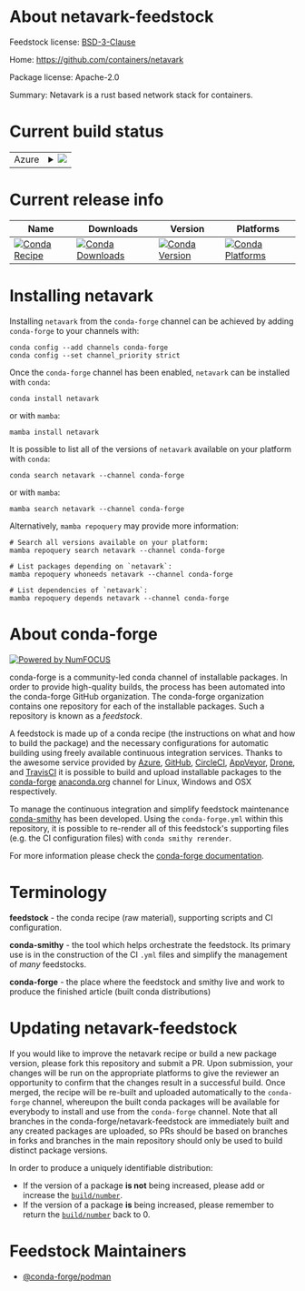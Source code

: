 About netavark-feedstock
========================

Feedstock license: [BSD-3-Clause](https://github.com/conda-forge/netavark-feedstock/blob/main/LICENSE.txt)

Home: https://github.com/containers/netavark

Package license: Apache-2.0

Summary: Netavark is a rust based network stack for containers.

Current build status
====================


<table>
    
  <tr>
    <td>Azure</td>
    <td>
      <details>
        <summary>
          <a href="https://dev.azure.com/conda-forge/feedstock-builds/_build/latest?definitionId=22242&branchName=main">
            <img src="https://dev.azure.com/conda-forge/feedstock-builds/_apis/build/status/netavark-feedstock?branchName=main">
          </a>
        </summary>
        <table>
          <thead><tr><th>Variant</th><th>Status</th></tr></thead>
          <tbody><tr>
              <td>linux_64</td>
              <td>
                <a href="https://dev.azure.com/conda-forge/feedstock-builds/_build/latest?definitionId=22242&branchName=main">
                  <img src="https://dev.azure.com/conda-forge/feedstock-builds/_apis/build/status/netavark-feedstock?branchName=main&jobName=linux&configuration=linux%20linux_64_" alt="variant">
                </a>
              </td>
            </tr>
          </tbody>
        </table>
      </details>
    </td>
  </tr>
</table>

Current release info
====================

| Name | Downloads | Version | Platforms |
| --- | --- | --- | --- |
| [![Conda Recipe](https://img.shields.io/badge/recipe-netavark-green.svg)](https://anaconda.org/conda-forge/netavark) | [![Conda Downloads](https://img.shields.io/conda/dn/conda-forge/netavark.svg)](https://anaconda.org/conda-forge/netavark) | [![Conda Version](https://img.shields.io/conda/vn/conda-forge/netavark.svg)](https://anaconda.org/conda-forge/netavark) | [![Conda Platforms](https://img.shields.io/conda/pn/conda-forge/netavark.svg)](https://anaconda.org/conda-forge/netavark) |

Installing netavark
===================

Installing `netavark` from the `conda-forge` channel can be achieved by adding `conda-forge` to your channels with:

```
conda config --add channels conda-forge
conda config --set channel_priority strict
```

Once the `conda-forge` channel has been enabled, `netavark` can be installed with `conda`:

```
conda install netavark
```

or with `mamba`:

```
mamba install netavark
```

It is possible to list all of the versions of `netavark` available on your platform with `conda`:

```
conda search netavark --channel conda-forge
```

or with `mamba`:

```
mamba search netavark --channel conda-forge
```

Alternatively, `mamba repoquery` may provide more information:

```
# Search all versions available on your platform:
mamba repoquery search netavark --channel conda-forge

# List packages depending on `netavark`:
mamba repoquery whoneeds netavark --channel conda-forge

# List dependencies of `netavark`:
mamba repoquery depends netavark --channel conda-forge
```


About conda-forge
=================

[![Powered by
NumFOCUS](https://img.shields.io/badge/powered%20by-NumFOCUS-orange.svg?style=flat&colorA=E1523D&colorB=007D8A)](https://numfocus.org)

conda-forge is a community-led conda channel of installable packages.
In order to provide high-quality builds, the process has been automated into the
conda-forge GitHub organization. The conda-forge organization contains one repository
for each of the installable packages. Such a repository is known as a *feedstock*.

A feedstock is made up of a conda recipe (the instructions on what and how to build
the package) and the necessary configurations for automatic building using freely
available continuous integration services. Thanks to the awesome service provided by
[Azure](https://azure.microsoft.com/en-us/services/devops/), [GitHub](https://github.com/),
[CircleCI](https://circleci.com/), [AppVeyor](https://www.appveyor.com/),
[Drone](https://cloud.drone.io/welcome), and [TravisCI](https://travis-ci.com/)
it is possible to build and upload installable packages to the
[conda-forge](https://anaconda.org/conda-forge) [anaconda.org](https://anaconda.org/)
channel for Linux, Windows and OSX respectively.

To manage the continuous integration and simplify feedstock maintenance
[conda-smithy](https://github.com/conda-forge/conda-smithy) has been developed.
Using the ``conda-forge.yml`` within this repository, it is possible to re-render all of
this feedstock's supporting files (e.g. the CI configuration files) with ``conda smithy rerender``.

For more information please check the [conda-forge documentation](https://conda-forge.org/docs/).

Terminology
===========

**feedstock** - the conda recipe (raw material), supporting scripts and CI configuration.

**conda-smithy** - the tool which helps orchestrate the feedstock.
                   Its primary use is in the construction of the CI ``.yml`` files
                   and simplify the management of *many* feedstocks.

**conda-forge** - the place where the feedstock and smithy live and work to
                  produce the finished article (built conda distributions)


Updating netavark-feedstock
===========================

If you would like to improve the netavark recipe or build a new
package version, please fork this repository and submit a PR. Upon submission,
your changes will be run on the appropriate platforms to give the reviewer an
opportunity to confirm that the changes result in a successful build. Once
merged, the recipe will be re-built and uploaded automatically to the
`conda-forge` channel, whereupon the built conda packages will be available for
everybody to install and use from the `conda-forge` channel.
Note that all branches in the conda-forge/netavark-feedstock are
immediately built and any created packages are uploaded, so PRs should be based
on branches in forks and branches in the main repository should only be used to
build distinct package versions.

In order to produce a uniquely identifiable distribution:
 * If the version of a package **is not** being increased, please add or increase
   the [``build/number``](https://docs.conda.io/projects/conda-build/en/latest/resources/define-metadata.html#build-number-and-string).
 * If the version of a package **is** being increased, please remember to return
   the [``build/number``](https://docs.conda.io/projects/conda-build/en/latest/resources/define-metadata.html#build-number-and-string)
   back to 0.

Feedstock Maintainers
=====================

* [@conda-forge/podman](https://github.com/orgs/conda-forge/teams/podman/)

